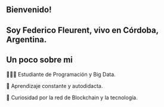 ## Bienvenido!

## Soy Federico Fleurent, vivo en Córdoba, Argentina.  

## Un poco sobre mi 
👨🏻‍💻 Estudiante de Programación y Big Data.

👀 Aprendizaje constante y autodidacta.

🚀 Curiosidad por la red de Blockchain y la tecnología.



